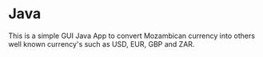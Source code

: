# Java
This is a simple GUI Java App to convert Mozambican currency into others well known currency's such as USD, EUR, GBP and ZAR.
